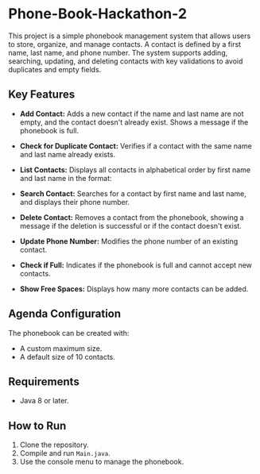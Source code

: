 # Phone-Book-Hackathon-2
This project is a simple phonebook management system that allows users to store, organize, and manage contacts. A contact is defined by a first name, last name, and phone number. The system supports adding, searching, updating, and deleting contacts with key validations to avoid duplicates and empty fields.

## Key Features

- **Add Contact:** Adds a new contact if the name and last name are not empty, and the contact doesn't already exist. Shows a message if the phonebook is full.
  
- **Check for Duplicate Contact:** Verifies if a contact with the same name and last name already exists.

- **List Contacts:** Displays all contacts in alphabetical order by first name and last name in the format:

- **Search Contact:** Searches for a contact by first name and last name, and displays their phone number.

- **Delete Contact:** Removes a contact from the phonebook, showing a message if the deletion is successful or if the contact doesn't exist.

- **Update Phone Number:** Modifies the phone number of an existing contact.

- **Check if Full:** Indicates if the phonebook is full and cannot accept new contacts.

- **Show Free Spaces:** Displays how many more contacts can be added.

## Agenda Configuration
The phonebook can be created with:
- A custom maximum size.
- A default size of 10 contacts.

## Requirements
- Java 8 or later.

## How to Run
1. Clone the repository.
2. Compile and run `Main.java`.
3. Use the console menu to manage the phonebook.


